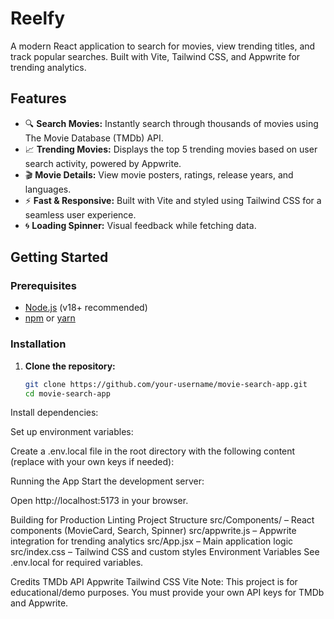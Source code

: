 # Reelfy

A modern React application to search for movies, view trending titles, and track popular searches. Built with Vite, Tailwind CSS, and Appwrite for trending analytics.

## Features

- 🔍 **Search Movies:** Instantly search through thousands of movies using The Movie Database (TMDb) API.
- 📈 **Trending Movies:** Displays the top 5 trending movies based on user search activity, powered by Appwrite.
- 🎬 **Movie Details:** View movie posters, ratings, release years, and languages.
- ⚡ **Fast & Responsive:** Built with Vite and styled using Tailwind CSS for a seamless user experience.
- 🌀 **Loading Spinner:** Visual feedback while fetching data.

## Getting Started

### Prerequisites

- [Node.js](https://nodejs.org/) (v18+ recommended)
- [npm](https://www.npmjs.com/) or [yarn](https://yarnpkg.com/)

### Installation

1. **Clone the repository:**
   ```sh
   git clone https://github.com/your-username/movie-search-app.git
   cd movie-search-app
   
Install dependencies:

Set up environment variables:

Create a .env.local file in the root directory with the following content (replace with your own keys if needed):

Running the App
Start the development server:

Open http://localhost:5173 in your browser.

Building for Production
Linting
Project Structure
src/Components/ – React components (MovieCard, Search, Spinner)
src/appwrite.js – Appwrite integration for trending analytics
src/App.jsx – Main application logic
src/index.css – Tailwind CSS and custom styles
Environment Variables
See .env.local for required variables.

Credits
TMDb API
Appwrite
Tailwind CSS
Vite
Note: This project is for educational/demo purposes. You must provide your own API keys for TMDb and Appwrite.
